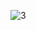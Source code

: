 ![3](https://user-images.githubusercontent.com/47414872/60701063-4dde2d00-9f35-11e9-9535-c2aacbeb0026.PNG)
